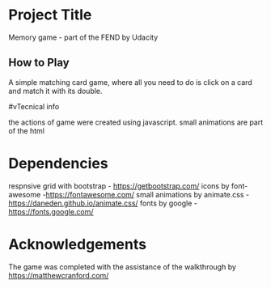 # Project Title
Memory game - part of the FEND by Udacity

## How to Play

A simple matching card game, where all you need to do is click on a card
and match it with its double.

#vTecnical info

the actions of game were created using javascript.
small animations are part of the html

# Dependencies

respnsive grid with bootstrap - https://getbootstrap.com/
icons by font-awesome -https://fontawesome.com/
small animations by animate.css - https://daneden.github.io/animate.css/
fonts by google - https://fonts.google.com/

# Acknowledgements

The game was completed with the assistance of the walkthrough by https://matthewcranford.com/
